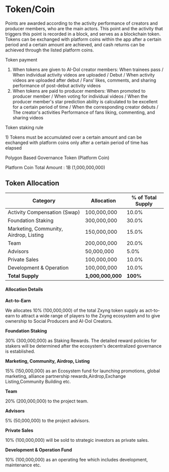 # Token/Coin

&#x20;Points are awarded according to the activity performance of creators and producer members, who are the main actors. This point and the activity that triggers this point is recorded in a block, and serves as a blockchain token. Tokens can be exchanged with platform coins within the app after a certain period and a certain amount are achieved, and cash returns can be achieved through the listed platform coins.

Token payment

1. When tokens are given to AI-Dol creator members: When trainees pass / When individual activity videos are uploaded / Debut / When activity videos are uploaded after debut / Fans’ likes, comments, and sharing performance of post-debut activity videos&#x20;
2. When tokens are paid to producer members: When promoted to producer member / When voting for individual videos / When the producer member's star prediction ability is calculated to be excellent for a certain period of time / When the corresponding creator debuts / The creator's activities Performance of fans liking, commenting, and sharing videos

&#x20;

&#x20;Token staking rule

&#x20; 1\) Tokens must be accumulated over a certain amount and can be exchanged with platform coins only after a certain period of time has elapsed

Polygon Based Governance Token (Platform Coin)

Platform Coin Total Amount : 1B (1,000,000,000)

## Token Allocation

| Category                                | Allocation        | % of Total Supply |
| --------------------------------------- | ----------------- | ----------------- |
| Activity Compensation (Swap)            | 100,000,000       | 10.0%             |
| Foundation Staking                      | 300,000,000       | 30.0%             |
| Marketing, Community, Airdrop,  Listing | 150,000,000       | 15.0%             |
| Team                                    | 200,000,000       | 20.0%             |
| Advisors                                | 50,000,000        | 5.0%              |
| Private Sales                           | 100,000,000       | 10.0%             |
| Development & Operation                 | 100,000,000       | 10.0%             |
| **Total Supply**                        | **1,000,000,000** | **100%**          |

#### **Allocation Details** <a href="#allocation-details" id="allocation-details"></a>

**Act-to-Earn**

We allocates 10% (100,000,000) of the total Zxyng token supply as act-to-earn to attract a wide range of players to the Zxyng ecosystem and to give ownership to Social Producers and AI-Dol Creators.

**Foundation Staking**&#x20;

30% (300,000,000) as Staking Rewards. The detailed reward policies for stakers will be determined after the ecosystem's decentralized governance is established.

**Marketing, Community, Airdrop,  Listing**

15% (150,000,000) as an Ecosystem fund for launching promotions, global marketing, alliance partnership rewards,Airdrop,Exchange Listing,Community Building etc.

**Team**

20% (200,000,000) to the project team.

**Advisors**

5% (50,000,000) to the project advisors.

**Private Sales**

10% (100,000,000) will be sold to strategic investors as private sales.

**Development & Operation Fund**

10% (100,000,000) as an operating fee which includes development, maintenance etc.

#### &#x20;<a href="#lock-up-plan" id="lock-up-plan"></a>
